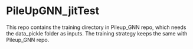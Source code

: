 # PileUpGNN_jitTest
This repo contains the training directory in Pileup_GNN repo, which needs the data_pickle folder as inputs. The training strategy keeps the same with Pileup_GNN repo.
